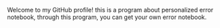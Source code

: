 Welcome to my GitHub profile!
this is a program about personalized error notebook, through this program, you can get your own error notebook.

